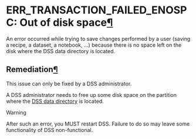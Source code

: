 ERR\_TRANSACTION\_FAILED\_ENOSPC: Out of disk space[¶](#err-transaction-failed-enospc-out-of-disk-space "Permalink to this heading")
====================================================================================================================================


An error occurred while trying to save changes performed by a user (saving a recipe, a dataset, a notebook, …) because there is no space left on the disk where the DSS data directory is located.



Remediation[¶](#remediation "Permalink to this heading")
--------------------------------------------------------


This issue can only be fixed by a DSS administrator.


A DSS administrator needs to free up some disk space on the partition where the [DSS data directory](../../operations/datadir.html) is located.



Warning


After such an error, you MUST restart DSS. Failure to do so may leave some functionality of DSS non\-functional.